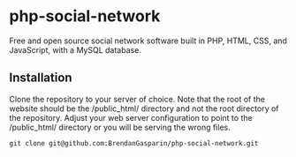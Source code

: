 # php-social-network
Free and open source social network software built in PHP, HTML, CSS, and JavaScript, with a MySQL database.

## Installation
Clone the repository to your server of choice. Note that the root of the website should be the /public_html/ directory and not the root directory of the repository. Adjust your web server configuration to point to the /public_html/ directory or you will be serving the wrong files.

    git clone git@github.com:BrendanGasparin/php-social-network.git


